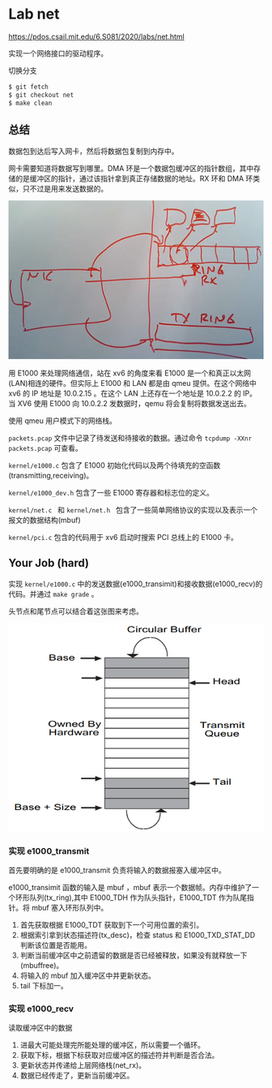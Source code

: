 # Lab net

https://pdos.csail.mit.edu/6.S081/2020/labs/net.html

实现一个网络接口的驱动程序。

切换分支

    $ git fetch
    $ git checkout net
    $ make clean

## 总结

数据包到达后写入网卡，然后将数据包复制到内存中。

网卡需要知道将数据写到哪里。DMA 环是一个数据包缓冲区的指针数组，其中存储的是缓冲区的指针，通过该指针拿到真正存储数据的地址。RX 环和 DMA 环类似，只不过是用来发送数据的。

![](image/12-lab11/1646646858042.png)

用 E1000 来处理网络通信，站在 xv6 的角度来看 E1000 是一个和真正以太网(LAN)相连的硬件。但实际上 E1000 和 LAN 都是由 qmeu 提供。在这个网络中 xv6 的 IP 地址是 10.0.2.15 。在这个 LAN 上还存在一个地址是 10.0.2.2 的 IP。当 XV6 使用 E1000 向 10.0.2.2 发数据时，qemu 将会复制将数据发送出去。

使用 qmeu 用户模式下的网络栈。 

`packets.pcap` 文件中记录了待发送和待接收的数据。通过命令 `tcpdump -XXnr packets.pcap` 可查看。

`kernel/e1000.c` 包含了 E1000 初始化代码以及两个待填充的空函数(transmitting,receiving)。

`kernel/e1000_dev.h` 包含了一些 E1000 寄存器和标志位的定义。

`kernel/net.c ` 和 `kernel/net.h ` 包含了一些简单网络协议的实现以及表示一个报文的数据结构(mbuf) 

`kernel/pci.c` 包含的代码用于 xv6 启动时搜索 PCI 总线上的 E1000 卡。

## Your Job (hard)

实现 `kernel/e1000.c` 中的发送数据(e1000_transimit)和接收数据(e1000_recv)的代码。并通过 `make grade` 。

头节点和尾节点可以结合着这张图来考虑。

![Transmit Descriptor Ring Structure](image/12-lab11/1646719904104.png)

### 实现 e1000_transmit

首先要明确的是 e1000_transmit 负责将输入的数据报塞入缓冲区中。

e1000_transimit 函数的输入是 mbuf ，mbuf 表示一个数据帧。内存中维护了一个环形队列(tx_ring),其中 E1000_TDH 作为队头指针，E1000_TDT 作为队尾指针。将 mbuf 塞入环形队列中。

1. 首先获取根据 E1000_TDT 获取到下一个可用位置的索引。
2. 根据索引拿到状态描述符(tx_desc)，检查 status 和 E1000_TXD_STAT_DD 判断该位置是否能用。
3. 判断当前缓冲区中之前遗留的数据是否已经被释放，如果没有就释放一下(mbuffree)。
4. 将输入的 mbuf 加入缓冲区中并更新状态。
5. tail 下标加一。

### 实现 e1000_recv

读取缓冲区中的数据

1. 进最大可能处理完所能处理的缓冲区，所以需要一个循环。
2. 获取下标，根据下标获取对应缓冲区的描述符并判断是否合法。
3. 更新状态并传递给上层网络栈(net_rx)。
4. 数据已经传走了，更新当前缓冲区。


